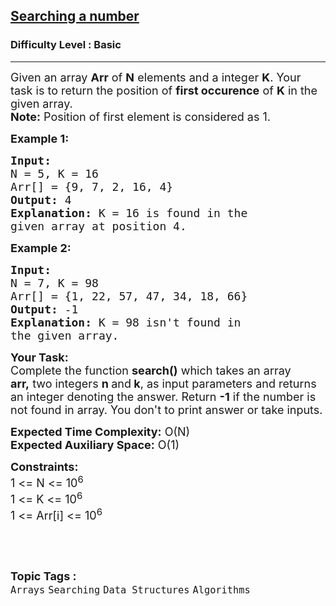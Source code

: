 <h2><a href="https://www.geeksforgeeks.org/problems/searching-a-number0324/1?page=7&difficulty=Basic,Easy&sortBy=submissions">Searching a number</a></h2><h3>Difficulty Level : Basic</h3><hr><div class="problems_problem_content__Xm_eO"><p><span style="font-size:18px">Given an array <strong>Arr</strong> of <strong>N</strong> elements and a integer <strong>K</strong>. Your task is to return the position of <strong>first occurence</strong> of <strong>K</strong> in the given array.<br>
<strong>Note:</strong> Position of first element is considered as 1.</span></p>

<p><span style="font-size:18px"><strong>Example 1:</strong></span></p>

<pre><span style="font-size:18px"><strong>Input:
</strong>N = 5, K = 16
Arr[] = {9, 7, 2, 16, 4}
<strong>Output:</strong> 4
<strong>Explanation:</strong> K = 16 is found in the
given array at position 4.
</span></pre>

<p><span style="font-size:18px"><strong>Example 2:</strong></span></p>

<pre><span style="font-size:18px"><strong>Input:
</strong>N = 7, K = 98
Arr[] = {1, 22, 57, 47, 34, 18, 66}
<strong>Output:</strong> -1
<strong>Explanation:</strong>&nbsp;K = 98 isn't found in
the given array.
</span></pre>

<p><span style="font-size:18px"><strong>Your Task:</strong><br>
Complete the function <strong>search()</strong>&nbsp;which takes an array <strong>arr,</strong>&nbsp;two&nbsp;integers&nbsp;<strong>n </strong>and<strong>&nbsp;k</strong>,&nbsp;as input parameters&nbsp;and returns an integer denoting the answer.&nbsp;Return&nbsp;<strong>-1</strong> if the number is not found in array. You don't to print answer or take inputs.</span></p>

<p><span style="font-size:18px"><strong>Expected Time Complexity:</strong>&nbsp;O(N)<br>
<strong>Expected Auxiliary Space:</strong>&nbsp;O(1)</span></p>

<p><span style="font-size:18px"><strong>Constraints:</strong><br>
1 &lt;= N &lt;= 10<sup>6</sup><br>
1 &lt;= K &lt;= 10<sup>6</sup><br>
1 &lt;= Arr[i] &lt;= 10<sup>6</sup></span></p>

<p>&nbsp;</p>
</div><br><p><span style=font-size:18px><strong>Topic Tags : </strong><br><code>Arrays</code>&nbsp;<code>Searching</code>&nbsp;<code>Data Structures</code>&nbsp;<code>Algorithms</code>&nbsp;